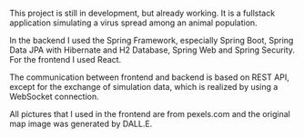 This project is still in development, but already working. It 
is a fullstack application simulating a virus spread among an 
animal population. 

In the backend I used the Spring Framework, especially Spring 
Boot, Spring Data JPA with Hibernate and H2 Database, Spring 
Web and Spring Security. For the frontend I used React. 

The communication between frontend and backend is based on 
REST API, except for the exchange of simulation data, which
is realized by using a WebSocket connection. 

All pictures that I used in the frontend are from pexels.com
and the original map image was generated by DALL.E. 
